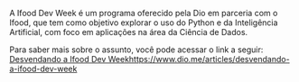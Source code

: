 A Ifood Dev Week é um programa oferecido pela Dio em parceria com o Ifood, que tem como objetivo explorar o uso do Python e da Inteligência Artificial, com foco em aplicações na área da Ciência de Dados.

Para saber mais sobre o assunto, você pode acessar o link a seguir: [Desvendando a Ifood Dev Week](https://www.dio.me/articles/desvendando-a-ifood-dev-week)https://www.dio.me/articles/desvendando-a-ifood-dev-week
